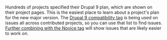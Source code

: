 Hundreds of projects specified their Drupal 9 plan, which are shown on their project pages. This is the easiest place to learn about a project's plan for the new major version. The [Drupal 9 compatibility tag](https://www.drupal.org/project/issues/search?projects=&project%5Fissue%5Ffollowers=&issue%5Ftags%5Fop=%3D&issue%5Ftags=Drupal+9+compatibility) is being used on issues all across contributed projects, so you can use that list to find issues. [Further combining with the Novice tag](https://www.drupal.org/project/issues/search?projects=&project%5Fissue%5Ffollowers=&status%5B%5D=Open&issue%5Ftags%5Fop=all+of&issue%5Ftags=Drupal+9+compatibility%2C+Novice) will show issues that are likely easier to work on.